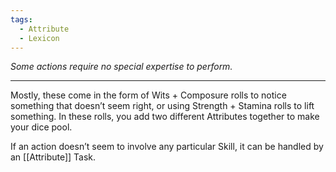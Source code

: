 ```yaml
---
tags:
  - Attribute
  - Lexicon
---
```


_Some actions require no special expertise to perform._

---

Mostly, these come in the form of Wits + Composure rolls to notice something that doesn’t seem right, or using Strength + Stamina rolls to lift something. In these rolls, you add two different Attributes together to make your dice pool.

If an action doesn’t seem to involve any particular Skill, it can be handled by an [[Attribute]] Task.